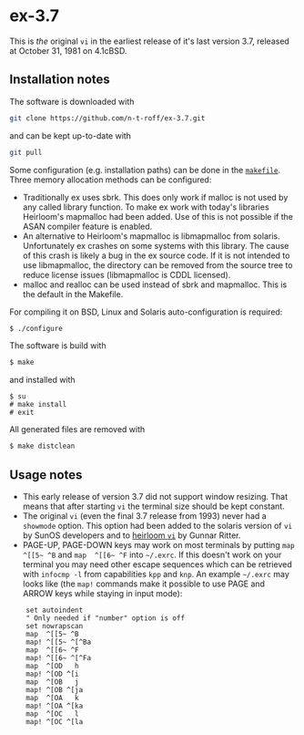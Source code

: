 # ex-3.7
This is *the* original `vi` in the earliest release of it's last version 3.7,
released at October 31, 1981 on 4.1cBSD.
## Installation notes
The software is downloaded with
```sh
git clone https://github.com/n-t-roff/ex-3.7.git
```
and can be kept up-to-date with
```sh
git pull
```
Some configuration (e.g. installation paths) can be done in the
[`makefile`](https://github.com/n-t-roff/ex-3.7/blob/master/Makefile.in).
Three memory allocation methods can be configured:
* Traditionally ex uses sbrk.
  This does only work if malloc is not used by any called library
  function.
  To make ex work with today's libraries Heirloom's mapmalloc had been
  added.
  Use of this is not possible if the ASAN compiler feature is enabled.
* An alternative to Heirloom's mapmalloc is libmapmalloc from solaris.
  Unfortunately ex crashes on some systems with this library.
  The cause of this crash is likely a bug in the ex source code.
  If it is not intended to use libmapmalloc, the directory can
  be removed from the source tree to reduce license issues
  (libmapmalloc is CDDL licensed).
* malloc and realloc can be used instead of sbrk and mapmalloc.
  This is the default in the Makefile.

For compiling it on BSD, Linux and Solaris auto-configuration is required:
```sh
$ ./configure
```
The software is build with
```sh
$ make
```
and installed with
```
$ su
# make install
# exit
```
All generated files are removed with
```sh
$ make distclean
```
## Usage notes
* This early release of version 3.7 did not support window resizing.
  That means that after starting `vi` the terminal size should be kept constant.
* The original `vi` (even the final 3.7 release from 1993)
  never had a `showmode` option.
  This option had been added to the solaris version of `vi`
  by SunOS developers and to
  [heirloom `vi`](https://github.com/n-t-roff/heirloom-ex-vi)
  by Gunnar Ritter.
* PAGE-UP, PAGE-DOWN keys may work on most terminals by putting
  `map  ^[[5~ ^B` and `map  ^[[6~ ^F` into `~/.exrc`.
  If this doesn't work on your terminal you may need other escape sequences
  which can be retrieved with
  `infocmp -l` from capabilities `kpp` and `knp`.
  An example `~/.exrc` may looks like
  (the `map!` commands make it possible to use PAGE and ARROW keys
  while staying in input mode):
```
    set autoindent
    " Only needed if "number" option is off
    set nowrapscan
    map  ^[[5~ ^B
    map! ^[[5~ ^[^Ba
    map  ^[[6~ ^F
    map! ^[[6~ ^[^Fa
    map  ^[OD   h
    map! ^[OD ^[i
    map  ^[OB   j
    map! ^[OB ^[ja
    map  ^[OA   k
    map! ^[OA ^[ka
    map  ^[OC   l
    map! ^[OC ^[la
```
